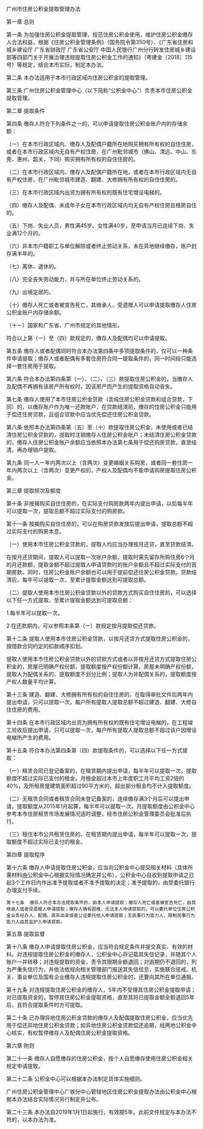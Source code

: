  广州市住房公积金提取管理办法

第一章  总则

第一条  为加强住房公积金提取管理，规范住房公积金使用，维护住房公积金缴存人合法权益，根据《住房公积金管理条例》（国务院令第350号）、《广东省住房和城乡建设厅 广东省财政厅 广东省公安厅 中国人民银行广州分行转发住房城乡建设部等四部门关于开展治理违规提取住房公积金工作的通知》（粤建金〔2018〕115号）等规定，结合本市实际，制定本办法。

第二条  本办法适用于本市行政区域内住房公积金的提取管理。

第三条  广州住房公积金管理中心（以下简称“公积金中心”）负责本市住房公积金提取管理。

 

第二章  提取条件

第四条  缴存人符合下列条件之一的，可以申请提取住房公积金账户内的存储余额：

（一）在本市行政区域内、缴存人及配偶户籍所在地购买拥有所有权的自住住房，或者在本市行政区域内无自有产权住房，在广州毗邻城市（佛山、清远、中山、东莞、惠州、韶关，下同）购买拥有所有权的自住住房的。

（二）在本市行政区域内、缴存人及配偶户籍所在地，或者在本市行政区域内无自有产权住房，在广州毗邻城市建造、翻建、大修拥有所有权的自住住房的。

（三）在本市行政区域内出资为拥有所有权的既有住宅增设电梯的。

（四）缴存人及配偶、未成年子女在本市行政区域内均无自有产权住房且租房自住的。

（五）下岗、失业人员，男性满45岁、女性满40岁，至申请当月已连续下岗、失业满12个月的。

（六）非本市户籍职工与单位解除或者终止劳动关系，未在异地继续缴存，账户封存满半年的。

（七）离休、退休的。

（八）完全丧失劳动能力，并与所在单位终止劳动关系的。

（九）出境定居的。

（十）缴存人死亡或者被宣告死亡，其继承人、受遗赠人可以申请提取缴存人住房公积金账户内存储余额。

（十一）国家和广东省、广州市规定的其他情形。

符合以上第（一）至（四）款规定的，缴存人及配偶均可以申请提取。

第五条  缴存人或者配偶同时符合本办法第四条中多项提取条件的，仅可以一种条件申请提取；缴存人或者配偶有多套住房符合同一提取条件的，同一时间段只能选择一套住房用于提取。

第六条  符合本办法第四条第（一）、（二）、（三）款提取住房公积金的，当缴存人及配偶不再拥有该房产所有权时，因该房产而产生的提取资格自动丧失。

第七条  缴存人使用了本市住房公积金贷款（含纯住房公积金贷款和组合贷款，下同）的，以缴存账户作为唯一还款账户，在贷款结清前，缴存的住房公积金只能用于偿还住房贷款，且组合贷款中应当优先偿还住房公积金贷款。

第八条  依照本办法第四条第（五）至（十）款提取住房公积金，未使用或者已结清住房公积金贷款的，提取时注销缴存人住房公积金账户；未结清住房公积金贷款的，缴存人住房公积金账户余额应当依照本办法第七条用于偿还购房贷款，直至结清，再办理销户提取。

第九条  同一人一年内两次以上（含两次）变更婚姻关系购房，或者同一套住房一年内两次以上（含两次）变更产权的，产权人及配偶均不能申请购房提取住房公积金。

 

第三章   提取频次及额度

第十条  非按揭购买自住住房的，在实际支付购房款两年内提出申请，以后每半年可以提取一次，提取总额不超过实际支付的购房款。

 第十一条  按揭购买自住住房的，可以在购房贷款发放后提出申请，提取总额不超过实际支付的购房本息。

（一）使用本市住房公积金贷款的，提取人均应当办理按月还贷，直至贷款结清。

在按月还贷期间，提取人可以提取一次账户余额，提取时需先留存所购住房6个月的月还款额，提取金额不超过提取人申请贷款时的账户余额且不超过实际支付的首期房款。同时，住房公积金账户余额也可以用于提前偿还住房公积金贷款。贷款结清后，每年可以提取一次，至累计提取金额达到可提取总额。        

（二）提取人使用本市住房公积金贷款以外的贷款方式购买自住住房的，可以选择以下任一方式提取，至累计提取金额达到可提取总额：

1.每半年可以提取一次。

2.在还款期内，可以参照本条第（一）款规定按月提取偿还贷款。

第十二条  提取人使用本市住房公积金贷款，以按月还贷方式提取住房公积金的，按借款合同约定的扣款顺序扣划。

提取人使用本市住房公积金贷款以外的贷款方式或者以非按月还贷方式提取住房公积金的，房屋已明确产权份额，提取额度按产权份额计算。房屋未明确产权份额，提取人为配偶关系的，提取额度不划分比例；提取人为非配偶关系的，提取额度按产权人数量平均计算。 

第十三条  建造、翻建、大修拥有所有权的自住住房的，在取得审批文件后两年内提出申请，只可以提取一次，每户所有提取人提取总额不超过建造、翻建、大修自住住房的费用。

第十四条  在本市行政区域内出资为拥有所有权的既有住宅增设电梯的，在工程竣工验收后提出申请，只可以提取一次，每户所有提取人提取总额不超过该户因增设电梯所产生的费用。

第十五条  符合本办法第四条第（四）款提取条件的，可以选择以下任一方式提取：

（一）租赁合同已登记备案的，在租赁期内提出申请，每半年可以提取一次。提取额度不超过实际已支付的租金。月租金超过本市上年度职工月平均工资2倍的40%，及所租房屋建筑面积超过90平方米的，超出部分租金均不计入提取额度。

（二）无租赁合同或者租赁合同未登记备案的，连续缴存满3个月后可以提出申请，提取额度从2015年1月起算，每半年可以提取一次。月提取额度由公积金中心参考本市住房租赁市场发展情况适时调整，经市住房公积金管理委员会批准后执行。

（三）租住本市公共租赁住房的，在租赁期内提出申请，每半年可以提取一次，提取额度不超过实际已支付的租金。

 

第四章  提取程序

第十六条  缴存人申请提取住房公积金，应当向公积金中心提交相关材料（具体所需材料由公积金中心根据实际情况确定并公布），公积金中心自收到提取申请之日起3个工作日内作出准予提取或者不准予提取的决定；准予提取的，由受委托银行办理支付手续。

    第十七条  缴存人符合本办法提取条件的，由本人申请提取；缴存人死亡或者被宣告死亡，由其继承人或者受遗赠人申请提取；缴存人确有困难，无法本人申请提取的，可以委托单位住房公积金业务经办人、配偶、直系血亲或者公证委托他人申请提取；无民事行为能力人、限制民事行为能力人由其监护人申请提取。

 

第五章  提取监督

第十八条  缴存人申请提取住房公积金，应当符合规定条件并提交真实、有效的材料。对违规提取住房公积金的缴存人，公积金中心将记载其失信记录，并随其个人账户一并转移；对违规提取的资金，责令其限期全额退回；对逾期仍不退回的，列为严重失信行为，并依法依规向相关管理部门报送其失信信息，实施联合惩戒。机关、事业单位及国有企业缴存人违规提取住房公积金的，还要向其所在单位通报。

第十九条  对违规提取住房公积金的缴存人，5年内不受理其住房公积金提取申请；对已提取资金的，暂停其住房公积金提取资格，直至其将已提取金额全额退回5年后，且符合提取条件时方可提取。

第二十条  已办理异地住房公积金贷款的缴存人及配偶提取住房公积金，应当优先用于偿还异地住房公积金贷款；如异地住房公积金贷款偿还逾期，经两地公积金中心核实，有权暂停缴存人及配偶住房公积金提取资格。

 

第六章 附则

第二十一条  缴存人自愿缴存的住房公积金，按个人自愿缴存使用住房公积金相关规定申请提取。

第二十二条  公积金中心可以根据本办法制定具体实施细则。   

广州住房公积金管理中心广铁分中心管辖地区住房公积金提取办法由公积金中心根据本办法结合实际情况另行制定并公布。

第二十三条  本办法自2019年1月1日起施行，有效期5年。此前文件规定与本办法不符的，以本办法为准。